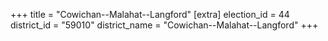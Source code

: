+++
title = "Cowichan--Malahat--Langford"
[extra]
election_id = 44
district_id = "59010"
district_name = "Cowichan--Malahat--Langford"
+++
